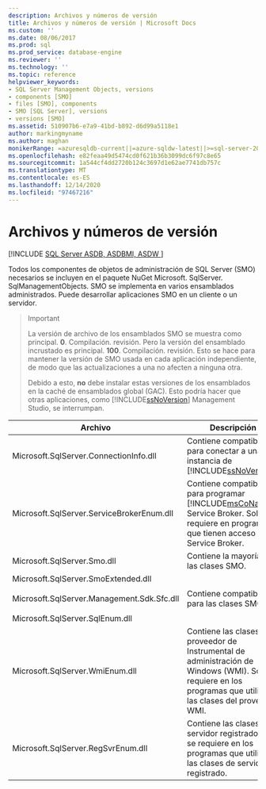 ```yaml
---
description: Archivos y números de versión
title: Archivos y números de versión | Microsoft Docs
ms.custom: ''
ms.date: 08/06/2017
ms.prod: sql
ms.prod_service: database-engine
ms.reviewer: ''
ms.technology: ''
ms.topic: reference
helpviewer_keywords:
- SQL Server Management Objects, versions
- components [SMO]
- files [SMO], components
- SMO [SQL Server], versions
- versions [SMO]
ms.assetid: 510907b6-e7a9-41bd-b892-d6d99a5118e1
author: markingmyname
ms.author: maghan
monikerRange: =azuresqldb-current||=azure-sqldw-latest||>=sql-server-2016||>=sql-server-linux-2017||=azuresqldb-mi-current
ms.openlocfilehash: e82feaa49d5474cd0f621b36b3099dc6f97c8e65
ms.sourcegitcommit: 1a544cf4dd2720b124c3697d1e62ae7741db757c
ms.translationtype: MT
ms.contentlocale: es-ES
ms.lasthandoff: 12/14/2020
ms.locfileid: "97467216"
---
```

# <a name="files-and-version-numbers"></a>Archivos y números de versión
[!INCLUDE [SQL Server ASDB, ASDBMI, ASDW ](../../includes/applies-to-version/sql-asdb-asdbmi-asa.md)]

  Todos los componentes de objetos de administración de SQL Server (SMO) necesarios se incluyen en el paquete NuGet Microsoft. SqlServer. SqlManagementObjects. SMO se implementa en varios ensamblados administrados. Puede desarrollar aplicaciones SMO en un cliente o un servidor.  

> > [!Important]
> > La versión de archivo de los ensamblados SMO se muestra como principal. **0**. Compilación. revisión. Pero la versión del ensamblado incrustado es principal. **100**. Compilación. revisión. Esto se hace para mantener la versión de SMO usada en cada aplicación independiente, de modo que las actualizaciones a una no afecten a ninguna otra.
> > 
> > Debido a esto, **no** debe instalar estas versiones de los ensamblados en la caché de ensamblados global (GAC). Esto podría hacer que otras aplicaciones, como [!INCLUDE[ssNoVersion](../../includes/ssnoversion-md.md)] Management Studio, se interrumpan. 
  
|Archivo|Descripción|  
|-----------|-----------------|  
|Microsoft.SqlServer.ConnectionInfo.dll|Contiene compatibilidad para conectar a una instancia de [!INCLUDE[ssNoVersion](../../includes/ssnoversion-md.md)].|  
|Microsoft.SqlServer.ServiceBrokerEnum.dll|Contiene compatibilidad para programar [!INCLUDE[msCoName](../../includes/msconame-md.md)] Service Broker. Solo se requiere en programas que tienen acceso a Service Broker.|  
|Microsoft.SqlServer.Smo.dll|Contiene la mayoría de las clases SMO.|  
|Microsoft.SqlServer.SmoExtended.dll<br /><br /> Microsoft.SqlServer.Management.Sdk.Sfc.dll<br /><br /> Microsoft.SqlServer.SqlEnum.dll|Contiene compatibilidad para las clases SMO.|  
|Microsoft.SqlServer.WmiEnum.dll|Contiene las clases de proveedor de Instrumental de administración de Windows (WMI). Solo se requiere en los programas que utilizan las clases del proveedor WMI.|  
|Microsoft.SqlServer.RegSvrEnum.dll|Contiene las clases de servidor registrado. Solo se requiere en los programas que utilizan las clases de servidor registrado.|  
  
  
